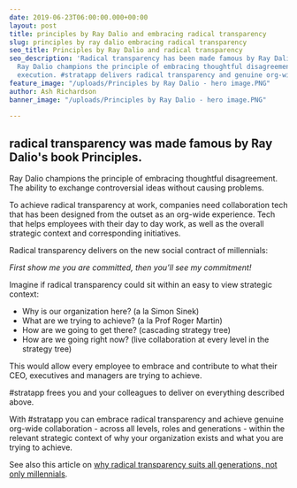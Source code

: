 ```yaml
---
date: 2019-06-23T06:00:00.000+00:00
layout: post
title: principles by Ray Dalio and embracing radical transparency
slug: principles by ray dalio embracing radical transparency
seo_title: Principles by Ray Dalio and radical transparency
seo_description: 'Radical transparency has been made famous by Ray Dalio''s book Principles.
  Ray Dalio champions the principle of embracing thoughtful disagreement on strategy
  execution. #stratapp delivers radical transparency and genuine org-wide engagement.'
feature_image: "/uploads/Principles by Ray Dalio - hero image.PNG"
author: Ash Richardson
banner_image: "/uploads/Principles by Ray Dalio - hero image.PNG"

---
```

## radical transparency was made famous by Ray Dalio's book Principles.

Ray Dalio champions the principle of embracing thoughtful disagreement. The ability to exchange controversial ideas without causing problems.

To achieve radical transparency at work, companies need collaboration tech that has been designed from the outset as an org-wide experience. Tech that helps employees with their day to day work, as well as the overall strategic context and corresponding initiatives.

Radical transparency delivers on the new social contract of millennials:

_First show me you are committed, then you’ll see my commitment!_

Imagine if radical transparency could sit within an easy to view strategic context:

* Why is our organization here? (a la Simon Sinek)
* What are we trying to achieve? (a la Prof Roger Martin)
* How are we going to get there? (cascading strategy tree)
* How are we going right now? (live collaboration at every level in the strategy tree)

This would allow every employee to embrace and contribute to what their CEO, executives and managers are trying to achieve.

\#stratapp frees you and your colleagues to deliver on everything described above.

With #stratapp you can embrace radical transparency and achieve genuine org-wide collaboration - across all levels, roles and generations - within the relevant strategic context of why your organization exists and what you are trying to achieve.

See also this article on [why radical transparency suits all generations, not only millennials](https://stratapp.ai/blog/radical-transparency/ "radical transparency and millennials").